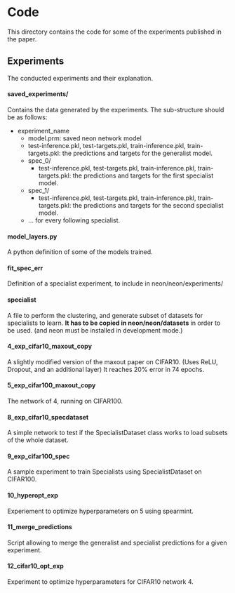 # Code

This directory contains the code for some of the experiments published in the paper.

## Experiments
The conducted experiments and their explanation.

#### saved_experiments/
Contains the data generated by the experiments. The sub-structure should be as follows:

* experiment_name
    * model.prm: saved neon network model
    * test-inference.pkl, test-targets.pkl, train-inference.pkl, train-targets.pkl: the predictions and targets for the generalist model.
    * spec_0/
        * test-inference.pkl, test-targets.pkl, train-inference.pkl, train-targets.pkl: the predictions and targets for the first specialist model.
    * spec_1/
        * test-inference.pkl, test-targets.pkl, train-inference.pkl, train-targets.pkl: the predictions and targets for the second specialist model.
    * ... for every following specialist.

#### model_layers.py
A python definition of some of the models trained.

#### fit_spec_err
Definition of a specialist experiment, to include in neon/neon/experiments/

#### specialist
A file to perform the clustering, and generate subset of datasets for specialists to learn. **It has to be copied in neon/neon/datasets** in order to be used. (and neon must be installed in development mode.)

#### 4_exp_cifar10_maxout_copy
A slightly modified version of the maxout paper on CIFAR10. (Uses ReLU, Dropout, and an additional layer) It reaches 20% error in 74 epochs.

#### 5_exp_cifar100_maxout_copy
The network of 4, running on CIFAR100.

#### 8_exp_cifar10_specdataset
A simple network to test if the SpecialistDataset class works to load subsets of the whole dataset.

#### 9_exp_cifar100_spec
A sample experiment to train Specialists using SpecialistDataset on CIFAR100.

#### 10_hyperopt_exp
Experiement to optimize hyperparameters on 5 using spearmint.

#### 11_merge_predictions
Script allowing to merge the generalist and specialist predictions for a given experiment.

#### 12_cifar10_opt_exp
Experiment to optimize hyperparameters for CIFAR10 network 4.

